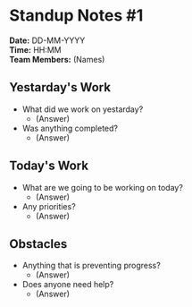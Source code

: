 # Standup Notes #1

**Date:** DD-MM-YYYY  
**Time:** HH:MM  
**Team Members:** (Names)

## Yestarday's Work
- What did we work on yestarday?
  - (Answer)
- Was anything completed?
  - (Answer)

## Today's Work
- What are we going to be working on today?
  - (Answer)
- Any priorities?
  - (Answer)

## Obstacles
- Anything that is preventing progress?
  - (Answer)
- Does anyone need help?
  - (Answer)